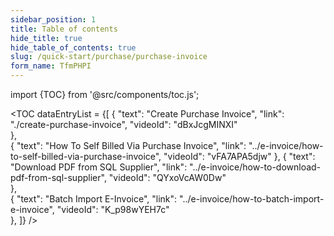 ```yaml
---
sidebar_position: 1
title: Table of contents
hide_title: true
hide_table_of_contents: true
slug: /quick-start/purchase/purchase-invoice
form_name: TfmPHPI
---
```


import {TOC} from '@src/components/toc.js';

<TOC
dataEntryList = {[
{
  "text": "Create Purchase Invoice", 
  "link": "./create-purchase-invoice",
  "videoId": "dBxJcgMINXI"  
},  
{
  "text": "How To Self Billed Via Purchase Invoice", 
  "link": "../e-invoice/how-to-self-billed-via-purchase-invoice",
  "videoId": "vFA7APA5djw"
}, 
{
  "text": "Download PDF from SQL Supplier", 
  "link": "../e-invoice/how-to-download-pdf-from-sql-supplier",
  "videoId": "QYxoVcAW0Dw"    
},  
{
  "text": "Batch Import E-Invoice", 
  "link": "../e-invoice/how-to-batch-import-e-invoice",
  "videoId": "K_p98wYEH7c"    
}, 
]}
/>
